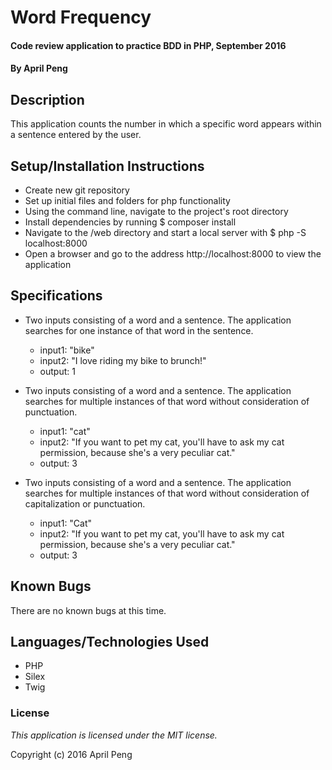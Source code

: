 # Word Frequency #

#### Code review application to practice BDD in PHP, September 2016

#### By April Peng

## Description ##

This application counts the number in which a specific word appears within a sentence entered by the user.

## Setup/Installation Instructions ##

* Create new git repository
* Set up initial files and folders for php functionality
* Using the command line, navigate to the project's root directory
* Install dependencies by running $ composer install
* Navigate to the /web directory and start a local server with $ php -S localhost:8000
* Open a browser and go to the address http://localhost:8000 to view the application

## Specifications ##

* Two inputs consisting of a word and a sentence. The application searches for one instance of that word in the sentence.
    * input1: "bike"
    * input2: "I love riding my bike to brunch!"
    * output: 1

* Two inputs consisting of a word and a sentence. The application searches for multiple instances of that word without consideration of punctuation.
    * input1: "cat"
    * input2: "If you want to pet my cat, you'll have to ask my cat permission, because she's a very peculiar cat."
    * output: 3

* Two inputs consisting of a word and a sentence. The application searches for multiple instances of that word without consideration of capitalization or punctuation.
    * input1: "Cat"
    * input2: "If you want to pet my cat, you'll have to ask my cat permission, because she's a very peculiar cat."
    * output: 3

## Known Bugs ##

There are no known bugs at this time.

## Languages/Technologies Used ##

* PHP
* Silex
* Twig

### License ###

*This application is licensed under the MIT license.*

Copyright (c) 2016 April Peng
